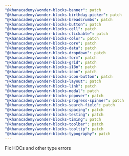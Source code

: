 ```yaml
---
"@khanacademy/wonder-blocks-banner": patch
"@khanacademy/wonder-blocks-birthday-picker": patch
"@khanacademy/wonder-blocks-breadcrumbs": patch
"@khanacademy/wonder-blocks-button": patch
"@khanacademy/wonder-blocks-cell": patch
"@khanacademy/wonder-blocks-clickable": patch
"@khanacademy/wonder-blocks-color": patch
"@khanacademy/wonder-blocks-core": patch
"@khanacademy/wonder-blocks-data": patch
"@khanacademy/wonder-blocks-dropdown": patch
"@khanacademy/wonder-blocks-form": patch
"@khanacademy/wonder-blocks-grid": patch
"@khanacademy/wonder-blocks-i18n": patch
"@khanacademy/wonder-blocks-icon": patch
"@khanacademy/wonder-blocks-icon-button": patch
"@khanacademy/wonder-blocks-layout": patch
"@khanacademy/wonder-blocks-link": patch
"@khanacademy/wonder-blocks-modal": patch
"@khanacademy/wonder-blocks-popover": patch
"@khanacademy/wonder-blocks-progress-spinner": patch
"@khanacademy/wonder-blocks-search-field": patch
"@khanacademy/wonder-blocks-spacing": patch
"@khanacademy/wonder-blocks-testing": patch
"@khanacademy/wonder-blocks-timing": patch
"@khanacademy/wonder-blocks-toolbar": patch
"@khanacademy/wonder-blocks-tooltip": patch
"@khanacademy/wonder-blocks-typography": patch
---
```


Fix HOCs and other type errors
